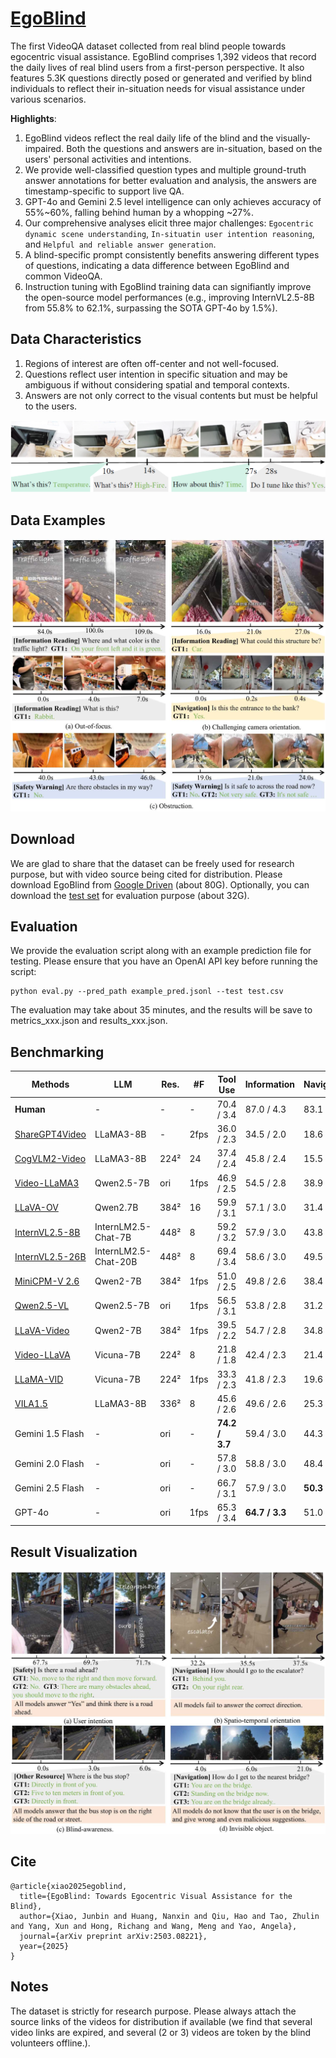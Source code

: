 # [EgoBlind](https://arxiv.org/abs/2503.08221)
The first VideoQA dataset collected from real blind people towards egocentric visual assistance. EgoBlind comprises 1,392 videos that record the daily lives of real blind users from a first-person perspective. It also features 5.3K questions directly posed or generated and verified by blind individuals to reflect their in-situation needs for visual assistance under various scenarios.

**Highlights**:
1) EgoBlind videos reflect the real daily life of the blind and the visually-impaired. Both the questions and answers are in-situation, based on the users' personal activities and intentions.
2) We provide well-classified question types and multiple ground-truth answer annotations for better evaluation and analysis, the answers are timestamp-specific to support live QA.
3) GPT-4o and Gemini 2.5 level intelligence can only achieves accuracy of 55%~60%, falling behind human by a whopping ~27%.
4) Our comprehensive analyses elicit three major challenges: ```Egocentric dynamic scene understanding```, ```In-situatin user intention reasoning```, and ```Helpful and reliable answer generation```.
5) A blind-specific prompt consistently benefits answering different types of questions, indicating a data difference between EgoBlind and common VideoQA. 
6) Instruction tuning with EgoBlind training data can signifiantly improve the open-source model performances (e.g., improving InternVL2.5-8B from 55.8% to 62.1%,  surpassing the SOTA GPT-4o by 1.5%).

## Data Characteristics
1) Regions of interest are often off-center and not well-focused.
2) Questions reflect user intention in specific situation and may be ambiguous if without considering spatial and temporal contexts.
3) Answers are not only correct to the visual contents but must be helpful to the users.

![EgoBlind](misc/intro.jpg)
## Data Examples
![EgoBlind](misc/egoblind.jpg)
## Download
We are glad to share that the dataset can be freely used for research purpose, but with video source being cited for distribution. Please download EgoBlind from [Google Driven](https://drive.google.com/drive/folders/1MHY7COE0hARiGe-3uO3_vO5PPLhFx2nZ?usp=sharing) (about 80G). Optionally, you can download the [test set](https://drive.google.com/drive/folders/1gLcqwKrJcZ7tTbaBI8aWEhPImRdDsGQx?usp=sharing) for evaluation purpose (about 32G).  

## Evaluation
We provide the evaluation script along with an example prediction file for testing. Please ensure that you have an OpenAI API key before running the script:
```
python eval.py --pred_path example_pred.jsonl --test test.csv
```
The evaluation may take about 35 minutes, and the results will be save to metrics_xxx.json and results_xxx.json.
## Benchmarking
| Methods              | LLM                | Res.     | #F      | Tool Use   | Information | Navigation | Safety    | Communication | Resource  | Average   |
|----------------------|--------------------|----------|---------|------------|-------------|------------|-----------|----------------|-----------|-----------|
| **Human**            | -                  | -        | -       | 70.4 / 3.4 | 87.0 / 4.3  | 83.1 / 3.9 | 91.9 / 4.5 | 94.7 / 4.7     | 96.6 / 4.6| 87.4 / 4.2|
| [ShareGPT4Video](https://github.com/ShareGPT4Omni/ShareGPT4Video)   | LLaMA3-8B          | -        | 2fps    | 36.0 / 2.3 | 34.5 / 2.0  | 18.6 / 1.5 | 43.5 / 2.3 | 40.3 / 2.2  | 26.0 / 1.7| 33.9 / 2.0|
| [CogVLM2-Video](https://github.com/THUDM/CogVLM2)   | LLaMA3-8B          | 224²     | 24      | 37.4 / 2.4 | 45.8 / 2.4  | 15.5 / 1.4 | 51.4 / 2.6 | 44.4 / 2.4     | 34.1 / 2.0 | 41.2 / 2.3|
| [Video-LLaMA3](https://github.com/DAMO-NLP-SG/VideoLLaMA3)    | Qwen2.5-7B         | ori      | 1fps    | 46.9 / 2.5 | 54.5 / 2.8  | 38.9 / 2.2 | 53.6 / 2.8 | 48.6 / 2.6 | 53.8 / 2.8 | 51.3 / 2.7|
| [LLaVA-OV](https://github.com/LLaVA-VL/LLaVA-NeXT)        | Qwen2.7B           | 384²     | 16      | 59.9 / 3.1 | 57.1 / 3.0  | 31.4 / 2.1 | 65.9 / 3.3 | 58.3 / 3.0     | 50.2 / 2.7| 55.1 / 2.9|
| [InternVL2.5-8B](https://github.com/OpenGVLab/InternVL)  | InternLM2.5-Chat-7B| 448²     | 8       | 59.2 / 3.2 | 57.9 / 3.0  | 43.8 / 2.6 | 60.1 / 3.0 | 44.4 / 2.4     | 54.3 / 2.9| 55.8 / 2.9|
| [InternVL2.5-26B](https://github.com/OpenGVLab/InternVL) | InternLM2.5-Chat-20B| 448²    | 8       | 69.4 / 3.4 | 58.6 / 3.0  | 49.5 / 2.7 | 57.0 / 2.9 | 43.1 / 2.3     | 53.2 / 2.8| 56.6 / 2.9|
| [MiniCPM-V 2.6](https://github.com/OpenBMB/MiniCPM-o)   | Qwen2-7B           | 384²     | 1fps      | 51.0 / 2.5 | 49.8 / 2.6  | 38.4 / 2.2 | 34.2 / 1.9 | 37.5 / 2.0     | 42.8 / 2.2| 43.6 / 2.3|
| [Qwen2.5-VL](https://github.com/QwenLM/Qwen2.5-VL)       | Qwen2.5-7B         | ori      | 1fps    | 56.5 / 3.1 | 53.8 / 2.8  | 31.2 / 2.1 | 53.5 / 2.8 | 41.7 / 2.4     | 38.2 / 2.2 | 49.0 / 2.7|
| [LLaVA-Video](https://github.com/LLaVA-VL/LLaVA-NeXT)     | Qwen2-7B           | 384²     | 1fps      | 39.5 / 2.2 | 54.7 / 2.8  | 34.8 / 2.1 | 61.9 / 3.1 | 48.6 / 2.6     | 49.7 / 2.6| 52.0 / 2.7|
| [Video-LLaVA](https://github.com/PKU-YuanGroup/Video-LLaVA)     | Vicuna-7B          | 224²     | 8       | 21.8 / 1.8 | 42.4 / 2.3  | 21.4 / 1.5 | 28.5 / 2.5 | 41.7 / 2.2     | 36.4 / 2.0| 39.1 / 2.2|
| [LLaMA-VID](https://github.com/dvlab-research/LLaMA-VID)       | Vicuna-7B          | 224²     | 1fps       | 33.3 / 2.3 | 41.8 / 2.3  | 19.6 / 1.5 | 52.2 / 2.7 | 40.3 / 2.2     | 37.0 / 2.1| 40.1 / 2.2|
| [VILA1.5](https://github.com/NVlabs/VILA)         | LLaMA3-8B          | 336²     | 8       | 45.6 / 2.6 | 49.6 / 2.6  | 25.3 / 1.6 | 58.5 / 2.9 | 50.0 / 2.6     | 41.0 / 2.3| 47.2 / 2.5|
| Gemini 1.5 Flash     | -                  | ori      | -       | **74.2 / 3.7** | 59.4 / 3.0 | 44.3 / 2.6 | 60.4 / 3.0 | 58.3 / 2.9 | 54.3 / 2.9 | 57.9 / 3.0 |
| Gemini 2.0 Flash     | -                  | ori      | -    | 57.8 / 3.0 | 58.8 / 3.0 | 48.4 / 2.7  | 56.1 / 2.8 | 52.8 / 2.7 | 48.6 / 2.6 | 55.7 / 2.9 |
| Gemini 2.5 Flash     | -                  | ori      | -    | 66.7 / 3.1 | 57.9 / 3.0 | **50.3 / 2.7** | 51.6 / 2.9 | 52.5 / 2.6 | **58.4 / 3.0** | 56.3 / 2.9 |
| GPT-4o              | -                  | ori      | 1fps    | 65.3 / 3.4 | **64.7 / 3.3** | 51.0 / 2.9 | **58.8 / 3.0** | **62.4 / 3.1** | 55.5 / 2.9 | **60.6 / 3.1** |
## Result Visualization
![EgoBlind](misc/vis.jpg)

## Cite
```
@article{xiao2025egoblind,
  title={EgoBlind: Towards Egocentric Visual Assistance for the Blind},
  author={Xiao, Junbin and Huang, Nanxin and Qiu, Hao and Tao, Zhulin and Yang, Xun and Hong, Richang and Wang, Meng and Yao, Angela},
  journal={arXiv preprint arXiv:2503.08221},
  year={2025}
}
```

## Notes
The dataset is strictly for research purpose. Please always attach the source links of the videos for distribution if available (we find that several video links are expired, and several (2 or 3) videos are token by the blind volunteers offline.).
